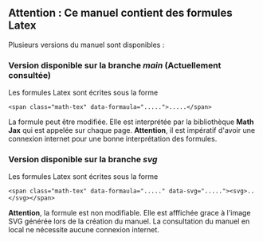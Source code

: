 ## Attention : Ce manuel contient des formules Latex

Plusieurs versions du manuel sont disponibles :

### Version disponible sur la branche *main* (Actuellement consultée)

Les formules Latex sont écrites sous la forme
```
<span class="math-tex" data-formaula=".....">.....</span>
```
La formule peut être modifiée. Elle est interprétée par la bibliothèque **Math Jax** qui est appelée sur chaque page.
**Attention**, il est impératif d'avoir une connexion internet pour une bonne interprétation des formules.

### Version disponible sur la branche *svg*

Les formules Latex sont écrites sous la forme
```
<span class="math-tex" data-formaula="....." data-svg="....."><svg>..</svg></span>
```
**Attention**, la formule est non modifiable. Elle est afffichée grace à l'image SVG générée lors de la création du manuel.
La consultation du manuel en local ne nécessite aucune connexion internet.
